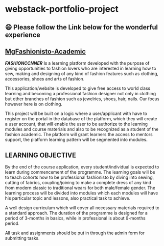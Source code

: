 # webstack-portfolio-project

## 😄 Please follow the Link below for the wonderful experience

## [MgFashionisto-Academic](https://mgfashionisto-academic.up.railway.app/)

***FASHIONCCNNER*** Is a learning platform developed with the purpose of giving opportunities to fashion lovers who are interested in learning how to sew, making and designing of any kind of fashion features such as clothing, accessories, shoes and arts of fashion.

This application/website is developed to give free access to world class learning and becoming a professional fashion designer not only in clothing but other branches of fashion such as jewelries, shoes, hair, nails. Our focus however here is on clothing.

This project will be built on a logic where a user/applicant with have to register on the portal in the database of the platform, which they will create a user account, that will enable the user to be authorize to the learning modules and course materials and also to be recognized as a student of the fashion academic. The platform will grant learners the access to mentors support, the platform learning pattern will be segmented into modules.

## LEARNING OBJECTIVE

By the end of the course application, every student/individual is expected to learn during commencement of the programme. The learning goals will be to teach cohorts how to be professional fashionisto by diving into sewing, cutting of fabrics, coupling/joining to make a complete dress of any kind from modern classic to traditional wears for both male/female gender. The learning process will be divided into modules which each modules will have his particular topic and lessons, also practical task to achieve.

A well design curriculum which will cover all necessary materials required to a standard approach. The duration of the programme is designed for a period of 3-months in basics, while in professional is about 6-months period.

All task and assignments should be put in through the admin form for submitting tasks.


